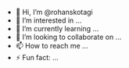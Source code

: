 - 👋 Hi, I’m @rohanskotagi
- 👀 I’m interested in ...
- 🌱 I’m currently learning ...
- 💞️ I’m looking to collaborate on ...
- 📫 How to reach me ...
- ⚡ Fun fact: ...

<!---
rohanskotagi/rohanskotagi is a ✨ special ✨ repository because its `README.md` (this file) appears on your GitHub profile.
You can click the Preview link to take a look at your changes.
--->
